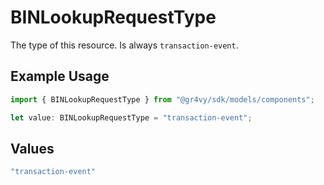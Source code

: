 # BINLookupRequestType

The type of this resource. Is always `transaction-event`.

## Example Usage

```typescript
import { BINLookupRequestType } from "@gr4vy/sdk/models/components";

let value: BINLookupRequestType = "transaction-event";
```

## Values

```typescript
"transaction-event"
```